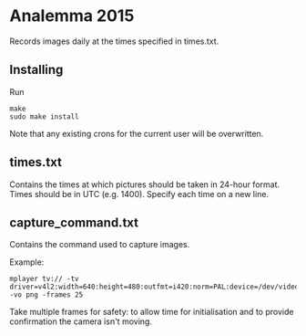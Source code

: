 Analemma 2015
=============

Records images daily at the times specified in times.txt.

Installing
----------
Run

```
make
sudo make install
```

Note that any existing crons for the current user will be overwritten.

times.txt
---------
Contains the times at which pictures should be taken in 24-hour format. Times should be in UTC (e.g. 1400). Specify each time on a new line.

capture_command.txt
-------------------
Contains the command used to capture images.

Example:

```
mplayer tv:// -tv driver=v4l2:width=640:height=480:outfmt=i420:norm=PAL:device=/dev/video0:input=2:fps=30 -vo png -frames 25
```

Take multiple frames for safety: to allow time for initialisation and to provide confirmation the camera isn't moving.